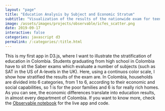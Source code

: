 ```yaml
---
layout: "page"
title: "Education Analysis by Subject and Economic Stratum"
subtitle: "Visualization of the results of the nationwide exam for teenagers in Colombia"
image: /assets/images/projects/observable/icfes_scatter.png
date: 2019-09-17
interactive: false
categories: javascript d3
permalink: /:categories/:title.html
---
```


This is my first app in D3.js, where I want to illustrate the stratification of education in Colombia. Students graduating from high school in Colombia have to sit the Saber exams which evaluate a number of subjects (such as SAT in the US of A-levels in the UK). Here, using a continuos color scale, I show how stratified the results of the exam are. In Colombia, households are divided into 6 categories, from 1 to 6, according to their economic and social capabilities, so 1 is for the poor families and 6 is for really rich homes. As you can see, the economic differences translate into education results, in almost every department of Colombia. If you want to know more, check the [Observable notebook](https://observablehq.com/@ancazugo/la-educacion-basica-en-colombia-si-esta-estratificada-los-e) for the live app and code.